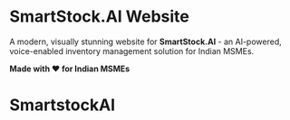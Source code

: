 # SmartStock.AI Website

A modern, visually stunning website for **SmartStock.AI** - an AI-powered, voice-enabled inventory management solution for Indian MSMEs.

**Made with ❤️ for Indian MSMEs**
# SmartstockAI
